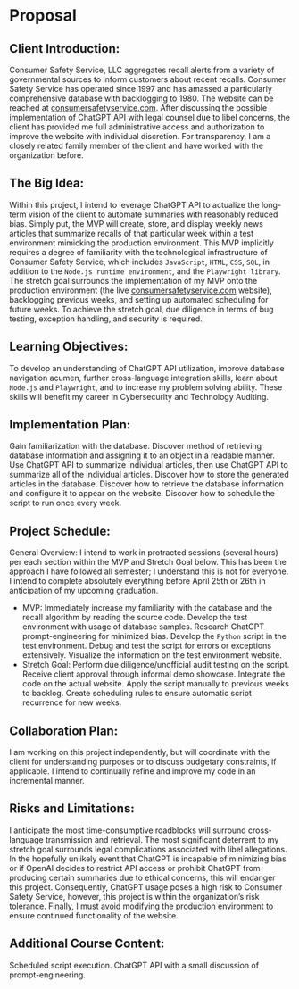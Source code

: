 # Proposal

## Client Introduction:
Consumer Safety Service, LLC aggregates recall alerts from a variety of governmental sources to inform customers about recent recalls. Consumer Safety Service has operated since 1997 and has amassed a particularly comprehensive database with backlogging to 1980. The website can be reached at [consumersafetyservice.com](consumersafetyservice.com). After discussing the possible implementation of ChatGPT API with legal counsel due to libel concerns, the client has provided me full administrative access and authorization to improve the website with individual discretion. For transparency, I am a closely related family member of the client and have worked with the organization before.

## The Big Idea:
Within this project, I intend to leverage ChatGPT API to actualize the long-term vision of the client to automate summaries with reasonably reduced bias. Simply put, the MVP will create, store, and display weekly news articles that summarize recalls of that particular week within a test environment mimicking the production environment. This MVP implicitly requires a degree of familiarity with the technological infrastructure of Consumer Safety Service, which includes `JavaScript`, `HTML`, `CSS`, `SQL`, in addition to the `Node.js runtime environment`, and the `Playwright library`. The stretch goal surrounds the implementation of my MVP onto the production environment (the live [consumersafetyservice.com](consumersafetyservice.com) website), backlogging previous weeks, and setting up automated scheduling for future weeks. To achieve the stretch goal, due diligence in terms of bug testing, exception handling, and security is required.

## Learning Objectives:
To develop an understanding of ChatGPT API utilization, improve database navigation acumen, further cross-language integration skills, learn about `Node.js` and `Playwright`, and to increase my problem solving ability. These skills will benefit my career in Cybersecurity and Technology Auditing.

## Implementation Plan:
Gain familiarization with the database. Discover method of retrieving database information and assigning it to an object in a readable manner. Use ChatGPT API to summarize individual articles, then use ChatGPT API to summarize all of the individual articles. Discover how to store the generated articles in the database. Discover how to retrieve the database information and configure it to appear on the website. Discover how to schedule the script to run once every week. 	

## Project Schedule:
General Overview: I intend to work in protracted sessions (several hours) per each section within the MVP and Stretch Goal below. This has been the approach I have followed all semester; I understand this is not for everyone. I intend to complete absolutely everything before April 25th or 26th in anticipation of my upcoming graduation.
- MVP: Immediately increase my familiarity with the database and the recall algorithm by reading the source code. Develop the test environment with usage of database samples. Research ChatGPT prompt-engineering for minimized bias. Develop the `Python` script in the test environment. Debug and test the script for errors or exceptions extensively. Visualize the information on the test environment website.
- Stretch Goal: Perform due diligence/unofficial audit testing on the script. Receive client approval through informal demo showcase. Integrate the code on the actual website. Apply the script manually to previous weeks to backlog. Create scheduling rules to ensure automatic script recurrence for new weeks.

## Collaboration Plan:
I am working on this project independently, but will coordinate with the client for understanding purposes or to discuss budgetary constraints, if applicable. I intend to continually refine and improve my code in an incremental manner.

## Risks and Limitations:
I anticipate the most time-consumptive roadblocks will surround cross-language transmission and retrieval. The most significant deterrent to my stretch goal surrounds legal complications associated with libel allegations. In the hopefully unlikely event that ChatGPT is incapable of minimizing bias or if OpenAI decides to restrict API access or prohibit ChatGPT from producing certain summaries due to ethical concerns, this will endanger this project. Consequently, ChatGPT usage poses a high risk to Consumer Safety Service, however, this project is within the organization’s risk tolerance. Finally, I must avoid modifying the production environment to ensure continued functionality of the website.

## Additional Course Content:
Scheduled script execution. ChatGPT API with a small discussion of prompt-engineering.
